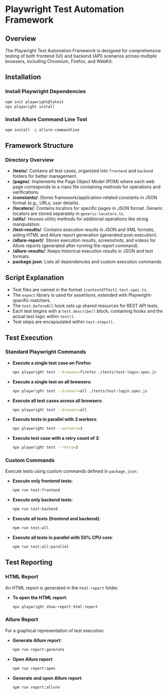 # Playwright Test Automation Framework

## Overview
The Playwright Test Automation Framework is designed for comprehensive testing of both frontend (UI) and backend (API) scenarios across multiple browsers, including Chromium, Firefox, and WebKit.

## Installation

### Install Playwright Dependencies
```bash
npm init playwright@latest
npx playwright install
```

### Install Allure Command Line Tool
```bash
npm install -g allure-commandline
```

## Framework Structure

### Directory Overview
- **/tests/**: Contains all test cases, organized into `frontend` and `backend` folders for better management.
- **/pages/**: Implements the Page Object Model (POM) where each web page corresponds to a class file containing methods for operations and verifications.
- **/constants/**: Stores framework/application-related constants in JSON format (e.g., URLs, user details).
- **/locators/**: Contains locators for specific pages in JSON format. Generic locators are stored separately in `generic-locators.ts`.
- **/utils/**: Houses utility methods for additional operations like string manipulation.
- **/test-results/**: Contains execution results in JSON and XML formats, aiding HTML and Allure report generation (generated post-execution).
- **/allure-report/**: Stores execution results, screenshots, and videos for Allure reports (generated after running the report command).
- **/allure-results/**: Keeps historical execution results in JSON and text formats.
- **package.json**: Lists all dependencies and custom execution commands.

## Script Explanation

- Test files are named in the format `{contextOfTest}-test.spec.ts`.
- The `expect` library is used for assertions, extended with Playwright-specific matchers.
- The `test.beforeAll` hook sets up shared resources for REST API tests.
- Each test begins with a `test.describe()` block, containing hooks and the actual test logic within `test()`.
- Test steps are encapsulated within `test.steps()`.

## Test Execution

### Standard Playwright Commands
- **Execute a single test case on Firefox**:
  ```bash
  npx playwright test --browser=firefox ./tests/test-login.spec.js
  ```
- **Execute a single test on all browsers**:
  ```bash
  npx playwright test --browser=all ./tests/test-login.spec.js
  ```
- **Execute all test cases across all browsers**:
  ```bash
  npx playwright test --browser=all
  ```
- **Execute tests in parallel with 3 workers**:
  ```bash
  npx playwright test --workers=3
  ```
- **Execute test case with a retry count of 3**:
  ```bash
  npx playwright test --retry=3
  ```

### Custom Commands
Execute tests using custom commands defined in `package.json`:
- **Execute only frontend tests**:
  ```bash
  npm run test:frontend
  ```
- **Execute only backend tests**:
  ```bash
  npm run test:backend
  ```
- **Execute all tests (frontend and backend)**:
  ```bash
  npm run test:all
  ```
- **Execute all tests in parallel with 50% CPU core**:
  ```bash
  npm run test:all:parallel
  ```

## Test Reporting

### HTML Report
An HTML report is generated in the `html-report` folder.
- **To open the HTML report**:
  ```bash
  npx playwright show-report html-report
  ```

### Allure Report
For a graphical representation of test execution:
- **Generate Allure report**:
  ```bash
  npm run report:generate
  ```
- **Open Allure report**:
  ```bash
  npm run report:open
  ```
- **Generate and open Allure report**:
  ```bash
  npm run report:allure
  ```